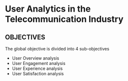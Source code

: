# User Analytics in the Telecommunication Industry
## OBJECTIVES
The global objective is divided into 4 sub-objectives 
* User Overview analysis
* User Engagement analysis
* User Experience analysis
* User Satisfaction analysis
